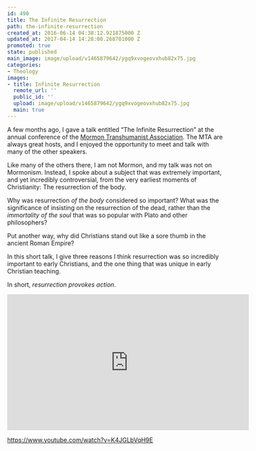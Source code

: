 ```yaml
---
id: 490
title: The Infinite Resurrection
path: the-infinite-resurrection
created_at: 2016-06-14 04:38:12.921875000 Z
updated_at: 2017-04-14 14:28:00.268701000 Z
promoted: true
state: published
main_image: image/upload/v1465879642/ygq9xvogeovxhub82x75.jpg
categories:
- Theology
images:
- title: Infinite Resurrection
  remote_url: ''
  public_id: ''
  upload: image/upload/v1465879642/ygq9xvogeovxhub82x75.jpg
  main: true
---
```

A few months ago, I gave a talk entitled “The Infinite Resurrection” at the annual conference of the [Mormon Transhumanist Association](http://transfigurism.org/). The MTA are always great hosts, and I enjoyed the opportunity to meet and talk with many of the other speakers. 

Like many of the others there, I am not Mormon, and my talk was not on Mormonism. Instead, I spoke about a subject that was extremely important, and yet incredibly controversial, from the very earliest moments of Christianity: The resurrection of the body.

Why was resurrection *of the body* considered so important? What was the significance of insisting on the resurrection of the dead, rather than the *immortality of the soul* that was so popular with Plato and other philosophers? 

Put another way, why did Christians stand out like a sore thumb in the ancient Roman Empire?

In this short talk, I give three reasons I think resurrection was so incredibly important to early Christians, and the one thing that was unique in early Christian teaching. 

In short, *resurrection provokes action*.

<iframe width="560" height="315" src="https://www.youtube.com/embed/K4JGLbVqH9E" frameborder="0" allowfullscreen></iframe>

https://www.youtube.com/watch?v=K4JGLbVqH9E
